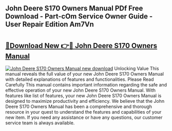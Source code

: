## John Deere S170 Owners Manual PDf Free Download - Part-cOm Service Owner Guide - User Repair Edition Am7Vn

# <h2><a href="http://bc87978.oget.top/?id=John+Deere+S170+Owners+Manual">🔗Download New 👉🔴 John Deere S170 Owners Manual</a></h2>

[![John Deere S170 Owners Manual new download](https://i.imgur.com/5g1atiW.png)](http://bc87978.oget.top/?id=John+Deere+S170+Owners+Manual)
Unlocking Value This manual reveals the full value of your new John Deere S170 Owners Manual with detailed explanations of features and functionalities. Please Read Carefully This manual contains important information regarding the safe and effective operation of your new John Deere S170 Owners Manual. With features like list of features, your new John Deere S170 Owners Manual is designed to maximize productivity and efficiency. We believe that the John Deere S170 Owners Manual has been a comprehensive and thorough resource in your quest to understand the features and capabilities of your new item. If you need any assistance or have any questions, our customer service team is always available.

